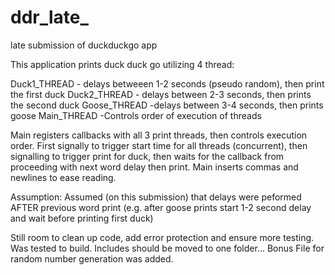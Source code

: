 # ddr_late_
late submission of duckduckgo app


This application prints duck duck go utilizing 4 thread:

Duck1_THREAD - delays betweeen 1-2 seconds (pseudo random), then print the first duck 
Duck2_THREAD - delays between 2-3 seconds, then prints the second duck
Goose_THREAD -delays between 3-4 seconds, then prints goose
Main_THREAD -Controls order of execution of threads

Main registers callbacks with all 3 print threads, then controls execution order. First signally to trigger start time for all threads (concurrent), then signalling to trigger print for duck, then waits for the callback from proceeding with next word delay then print. Main inserts commas and
newlines to ease reading.

Assumption:
Assumed (on this submission) that delays were peformed AFTER previous word print (e.g. after goose prints start 1-2 second delay and wait before printing first duck)


Still room to clean up code, add error protection and ensure more testing. Was tested to build. Includes should be moved to one folder... Bonus File for random number generation was added. 

